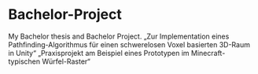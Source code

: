 # Bachelor-Project
My Bachelor thesis and Bachelor Project.  „Zur Implementation eines Pathfinding-Algorithmus für einen schwerelosen Voxel basierten 3D-Raum in Unity“ „Praxisprojekt am Beispiel eines Prototypen im Minecraft-typischen Würfel-Raster“
